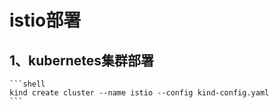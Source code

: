 # istio部署

## 1、kubernetes集群部署

    
    ```shell
    kind create cluster --name istio --config kind-config.yaml
    ```


